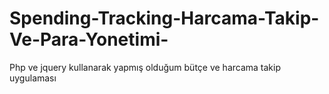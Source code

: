 # Spending-Tracking-Harcama-Takip-Ve-Para-Yonetimi-
Php ve jquery kullanarak yapmış olduğum bütçe ve harcama takip uygulaması
